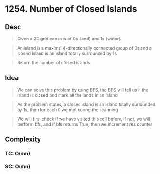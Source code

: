 # 1254. Number of Closed Islands

## Desc

> Given a 2D grid consists of 0s (land) and 1s (water).

> An island is a maximal 4-directionally connected group of 0s and a closed island is an island totally surrounded by 1s

> Return the number of closed islands

## Idea

> We can solve this problem by using BFS, the BFS will tell us if the island is closed and mark all the lands in an island

> As the problem states, a closed island is an island totally surrounded by 1s, then for each 0 we met during the scanning

> We will first check if we have visited this cell before, if not, we will perform bfs, and if bfs returns True, then we increment res counter

## Complexity

### TC: O(mn)
### SC: O(mn)